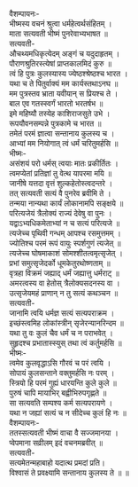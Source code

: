 वैशम्पायनः-  
भीष्मस्य वचनं श्रुत्वा धर्महेत्वर्थसंहितम् ।  
माता सत्यवती भीष्मं पुनरेवाभ्यभाषत ॥  
सत्यवती-  
औचथ्यमधिकृत्येदम् अङ्गं च यदुदाहृतम् ।  
पौराणश्रुतिरस्त्येषां प्राप्तकालमिदं कुरु ॥  
त्वं हि पुत्रः कुलस्यास्य ज्येष्ठश्श्रेष्ठश्च भारत ।  
यथा च ते पितुर्वाक्यं मम कार्यस्तथाऽनघ ॥  
मम पुत्रस्तव भ्राता यवीयान् स प्रियश्च ते ।  
बाल एव गतस्स्वर्गं भारतो भरतर्षभ ॥  
इमे महिष्यौ तस्येह काशिराजसुते उभे ।  
रूपयौवनसम्पन्ने पुत्रकामे च भारत ॥  
तमेतं परमं ज्ञात्वा सन्तानाय कुलस्य च ।  
आभ्यां मम नियोगात् त्वं धर्मं चरितुमर्हसि ॥  
भीष्मः-  
असंशयं परो धर्मस् त्वयाः मातः प्रकीर्तितः ।  
त्वमप्येतां प्रतिज्ञां तु वेत्थ यापरमा मयि ॥  
जानीषे यत्तदा वृत्तं शुल्कहेतोस्त्वदन्तरे ।  
तत् सत्यवती सत्यं वै पुनरेव ब्रवीमि ते ।  
तन्मया नान्यथा कार्यं लोकानामपि सङ्क्षये ॥  
परित्यजेयं त्रैलोक्यं राज्यं देवेषु वा पुनः ।  
यद्वाऽभ्यधिकमेताभ्यां न च सत्यं परित्यजे ॥  
त्यजेच्च पृथिवी गन्धम् आपश्च रसमुत्तमम् ।  
ज्योतिश्च परमं रूपं वायुः स्पर्शगुणं त्यजेत् ॥  
त्यजेच्च घोषमाकाशं सोमश्शीतत्वमृत्सृजेत् ।  
प्रभां समुत्सृजेदर्को धूमकेतुरथोष्णताम् ॥  
वृत्रहा विक्रमं जह्याद् धर्मं जह्यात्तु धर्मराट् ॥  
अमरत्वस्य वा हेतोस् त्रैलोक्यसदनस्य वा ।  
उत्सृजेयमहं प्राणान् न तु सत्यं कथञ्चन ॥  
सत्यवती-  
जानामि त्वयि धर्मज्ञ सत्यं सत्यपराक्रम ।  
इच्छंस्त्वमिह लोकांस्त्रीन् सृजेरन्यानरिन्दम ॥  
यथा तु वः कुलं चैव धर्मं च न पराभवेत् ।  
सुहृदश्च प्रभातास्स्युस् तथा त्वं कर्तुमर्हसि ॥  
भीष्मः-  
त्वमेव कुलवृद्धाऽसि गौरवं च परं त्वयि ।  
सोपायं कुलसन्ताने वक्तुमर्हसि नः परम् ।  
स्त्रियो हि परमं गुह्यं धारयन्ति कुले कुले ॥  
पुरुषं चापि मायाभिर् बह्वीभिरुपगृह्णते ॥  
सा सत्यवति सम्पश्य कर्म सत्यपरायणे ।  
यथा न जह्यां सत्यं च न सीदेच्च कुलं हि नः ॥  
वैशम्पायनः-  
ततस्सत्यवती भीष्मं वाचा वै सज्जमानया ।  
प्वेपमाना सव्रीलम् इदं वचनमब्रवीत् ॥  
सत्यवती-  
सत्यमेतन्महाबाहो यदात्थ प्रमदां प्रति।  
विश्वासं ते प्रवक्ष्यामि सन्तानाय कुलस्य ते ॥ ॥  
